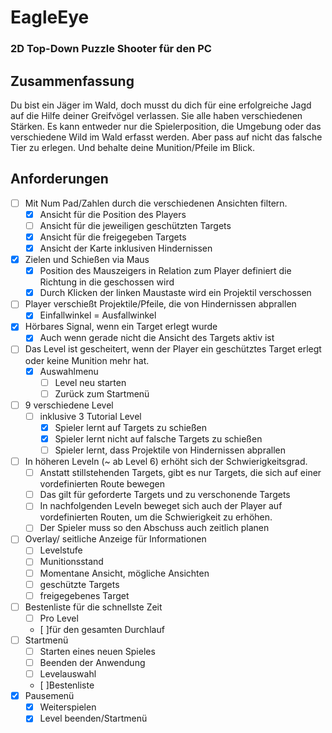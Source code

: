 # EagleEye
 ### 2D Top-Down Puzzle Shooter für den PC
## Zusammenfassung

Du bist ein Jäger im Wald, doch musst du dich für eine erfolgreiche Jagd auf die Hilfe deiner Greifvögel verlassen. Sie alle haben verschiedenen Stärken. Es kann entweder nur die Spielerposition, die Umgebung oder das verschiedene Wild im Wald erfasst werden. Aber pass auf nicht das falsche Tier zu erlegen. Und behalte deine Munition/Pfeile im Blick.

## Anforderungen

- [ ] Mit Num Pad/Zahlen durch die verschiedenen Ansichten filtern.
    - [x] Ansicht für die Position des Players
    - [ ] Ansicht für die jeweiligen geschützten Targets
    - [x] Ansicht für die freigegeben Targets
    - [x] Ansicht der Karte inklusiven Hindernissen
- [x] Zielen und Schießen via Maus
    - [x] Position des Mauszeigers in Relation zum Player definiert die Richtung in die geschossen wird
    - [x] Durch Klicken der linken Maustaste wird ein Projektil verschossen 
- [ ] Player verschießt Projektile/Pfeile, die von Hindernissen abprallen
    - [x] Einfallwinkel = Ausfallwinkel
- [x] Hörbares Signal, wenn ein Target erlegt wurde
    - [x] Auch wenn gerade nicht die Ansicht des Targets aktiv ist
- [ ] Das Level ist gescheitert, wenn der Player ein geschütztes Target erlegt oder keine Munition mehr hat.
    - [x] Auswahlmenu
        - [ ] Level neu starten
        - [ ] Zurück zum Startmenü
- [ ] 9 verschiedene Level
    - [ ] inklusive 3 Tutorial Level
        - [x] Spieler lernt auf Targets zu schießen
        - [x] Spieler lernt nicht auf falsche Targets zu schießen
        - [ ] Spieler lernt, dass Projektile von Hindernissen abprallen
- [ ] In höheren Leveln (~ ab Level 6) erhöht sich der Schwierigkeitsgrad.
    - [ ] Anstatt stillstehenden Targets, gibt es nur Targets, die sich auf einer vordefinierten Route bewegen
    - [ ] Das gilt für geforderte Targets und zu verschonende Targets
    - [ ] In nachfolgenden Leveln beweget sich auch der Player auf vordefinierten Routen, um die Schwierigkeit zu erhöhen.
    - [ ] Der Spieler muss so den Abschuss auch zeitlich planen
- [ ] Overlay/ seitliche Anzeige für Informationen
    - [ ] Levelstufe
    - [ ] Munitionsstand
    - [ ] Momentane Ansicht, mögliche Ansichten
    - [ ] geschützte Targets
    - [ ] freigegebenes Target
- [ ] Bestenliste für die schnellste Zeit
    - [ ] Pro Level
    - [ ]für den gesamten Durchlauf
- [ ] Startmenü
    - [ ] Starten eines neuen Spieles
    - [ ] Beenden der Anwendung
    - [ ] Levelauswahl
    - [ ]Bestenliste
- [x] Pausemenü
    - [x] Weiterspielen
    - [x] Level beenden/Startmenü
